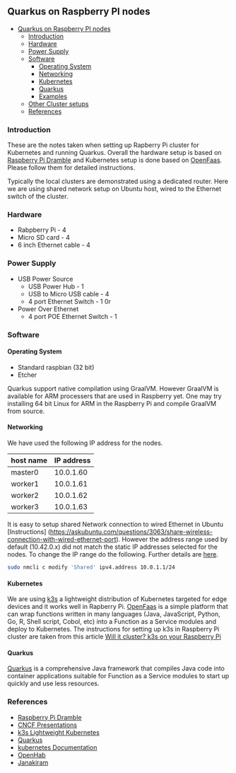 ## Quarkus on Raspberry PI nodes

* [Quarkus on Raspberry PI nodes](#quarkus-on-raspberry-pi-nodes)
   * [Introduction](#introduction)
   * [Hardware](#hardware)
   * [Power Supply](#power-supply)
   * [Software](#software)
      * [Operating System](#operating-system)
      * [Networking](#networking)
      * [Kubernetes](#kubernetes)
      * [Quarkus](#quarkus)
      * [Examples](#examples)
   * [Other Cluster setups](#other-cluster-setups)
   * [References](#references)

### Introduction
These are the notes taken when setting up Rapberry Pi cluster for Kubernetes and running Quarkus. Overall the hardware setup is based on [Raspberry Pi Dramble](https://www.pidramble.com/) and Kubernetes setup is done based on [OpenFaas](https://blog.alexellis.io/test-drive-k3s-on-raspberry-pi/). Please follow them for detailed instructions.

Typically the local clusters are demonstrated using a dedicated router. Here we are using shared network setup on Ubuntu host, wired to the Ethernet switch of the cluster.

### Hardware
 - Rabpberry Pi - 4
 - Micro SD card - 4 
 - 6 inch Ethernet cable - 4
 
### Power Supply
- USB Power Source
  - USB Power Hub - 1
  - USB to Micro USB cable - 4
  - 4 port Ethernet Switch - 1
0r
- Power Over Ethernet
  - 4 port POE Ethernet Switch - 1

### Software

#### Operating System
- Standard raspbian (32 bit)
- Etcher


Quarkus support native compilation using GraalVM. However GraalVM is available for ARM processers that are used in Raspberry yet. One may try installing 64 bit Linux for ARM in the Raspberry Pi and compile GraalVM from source.


#### Networking
We have used the following IP address for the nodes.

  | host name | IP address |
  |-----------|------------|
  | master0   | 10.0.1.60  |
  | worker1   | 10.0.1.61  |
  | worker2   | 10.0.1.62  |
  | worker3   | 10.0.1.63  |

It is easy to setup shared Network connection to wired Ethernet in Ubuntu [Instructions] (https://askubuntu.com/questions/3063/share-wireless-connection-with-wired-ethernet-port).
However the address range used by default (10.42.0.x) did not match the static IP addresses selected for the nodes.
To change the IP range do the following. Further details are [here](https://askubuntu.com/questions/1062617/cannot-change-address-range-10-42-0-x-in-shared-to-other-computer-method).

```sh
sudo nmcli c modify 'Shared' ipv4.address 10.0.1.1/24
```

#### Kubernetes
We are using [k3s](https://k3s.io/) a lightweight distribution of Kubernetes targeted for edge devices and it works well in Rapberry Pi. [OpenFaas](https://www.openfaas.com/) is a simple platform that can wrap functions written in many languages (Java, JavaScript, Python, Go, R, Shell script, Cobol, etc) into a Function as a Service modules and deploy to Kubernetes. The instructions for setting up k3s in Raspberry Pi cluster are taken from this article [Will it cluster? k3s on your Raspberry Pi](https://blog.alexellis.io/test-drive-k3s-on-raspberry-pi/)

#### Quarkus
[Quarkus](https://quarkus.io/) is a comprehensive Java framework that compiles Java code into container applications suitable for Function as a Service modules to start up quickly and use less resources.



### References
- [Raspberry Pi Dramble](https://www.pidramble.com/)
- [CNCF Presentations](https://github.com/cncf/presentations/tree/master/kubernetes)
- [k3s Lightweight Kubernetes](https://k3s.io/)
- [Quarkus](https://quarkus.io/)
- [kubernetes Documentation](https://kubernetes.io/docs/home/)
- [OpenHab](https://www.openhab.org/)
- [Janakiram](https://www.youtube.com/user/janakirammsv)
